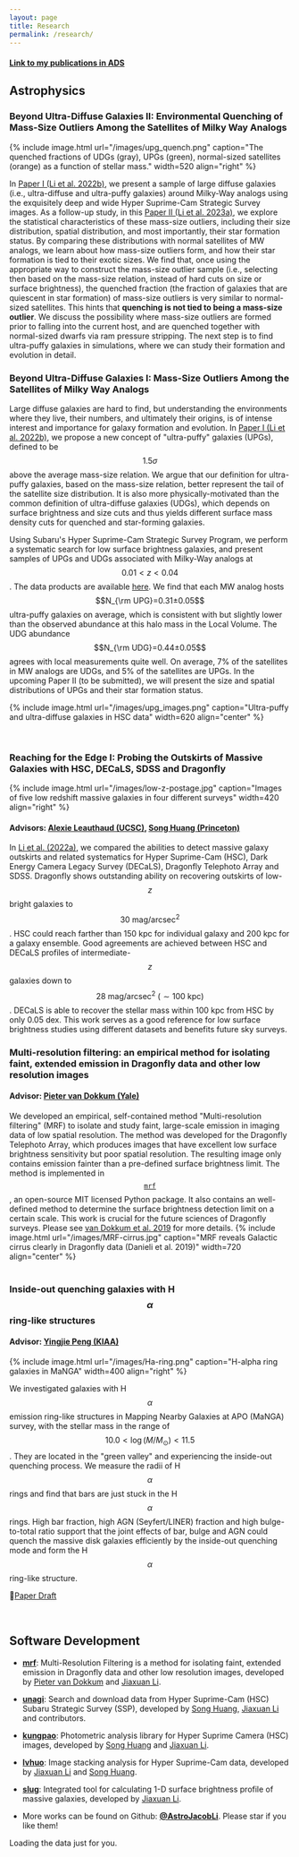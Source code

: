 ```yaml
---
layout: page
title: Research
permalink: /research/
---
```


#### [Link to my publications in ADS](https://ui.adsabs.harvard.edu/public-libraries/hymVHtQ2TveZ5t3VzwQYzg)


## Astrophysics

### Beyond Ultra-Diffuse Galaxies II: Environmental Quenching of Mass-Size Outliers Among the Satellites of Milky Way Analogs

{% include image.html url="/images/upg_quench.png" caption="The quenched fractions of UDGs (gray), UPGs (green), normal-sized satellites (orange) as a function of stellar mass." width=520 align="right" %}

In [Paper I (Li et al. 2022b)](https://arxiv.org/abs/2210.14994), we present a sample of large diffuse galaxies (i.e., ultra-diffuse and ultra-puffy galaxies) around Milky-Way analogs using the exquisitely deep and wide Hyper Suprime-Cam Strategic Survey images. As a follow-up study, in this [Paper II (Li et al. 2023a)](https://arxiv.org/abs/2302.14108), we explore the statistical characteristics of these mass-size outliers, including their size distribution, spatial distribution, and most importantly, their star formation status. By comparing these distributions with normal satellites of MW analogs, we learn about how mass-size outliers form, and how their star formation is tied to their exotic sizes. We find that, once using the appropriate way to construct the mass-size outlier sample (i.e., selecting then based on the mass-size relation, instead of hard cuts on size or surface brightness), the quenched fraction (the fraction of galaxies that are quiescent in star formation) of mass-size outliers is very similar to normal-sized satellites. This hints that **quenching is not tied to being a mass-size outlier**. We discuss the possibility where mass-size outliers are formed prior to falling into the current host, and are quenched together with normal-sized dwarfs via ram pressure stripping. The next step is to find ultra-puffy galaxies in simulations, where we can study their formation and evolution in detail.





### Beyond Ultra-Diffuse Galaxies I: Mass-Size Outliers Among the Satellites of Milky Way Analogs

Large diffuse galaxies are hard to find, but understanding the environments where they live, their numbers, and ultimately their origins, is of intense interest and importance for galaxy formation and evolution. In [Paper I (Li et al. 2022b)](https://arxiv.org/abs/2210.14994), we propose a new concept of "ultra-puffy" galaxies (UPGs), defined to be $$1.5\sigma$$ above the average mass-size relation. We argue that our definition for ultra-puffy galaxies, based on the mass-size relation, better represent the tail of the satellite size distribution. It is also more physically-motivated than the common definition of ultra-diffuse galaxies (UDGs), which depends on surface brightness and size cuts and thus yields different surface mass density cuts for quenched and star-forming galaxies.

Using Subaru's Hyper Suprime-Cam Strategic Survey Program, we perform a systematic search for low surface brightness galaxies, and present samples of UPGs and UDGs associated with Milky-Way analogs at $$0.01 < z < 0.04$$. The data products are available [here](http://jiaxuanli.me/research/BeyondUDG/). We find that each MW analog hosts $$N_{\rm UPG}=0.31±0.05$$ ultra-puffy galaxies on average, which is consistent with but slightly lower than the observed abundance at this halo mass in the Local Volume. The UDG abundance $$N_{\rm UDG}=0.44±0.05$$ agrees with local measurements quite well. On average, 7% of the satellites in MW analogs are UDGs, and 5% of the satellites are UPGs. In the upcoming Paper II (to be submitted), we will present the size and spatial distributions of UPGs and their star formation status.

{% include image.html url="/images/upg_images.png" caption="Ultra-puffy and ultra-diffuse galaxies in HSC data" width=620 align="center" %}


<br>

### Reaching for the Edge I: Probing the Outskirts of Massive Galaxies with HSC, DECaLS, SDSS and Dragonfly
{% include image.html url="/images/low-z-postage.jpg" caption="Images of five low redshift massive galaxies in four different surveys" width=420 align="right" %}
#### Advisors: [Alexie Leauthaud (UCSC)](http://alexie.sites.ucsc.edu), [Song Huang (Princeton)](http://dr-guangtou.github.io)
In [Li et al. (2022a)](https://ui.adsabs.harvard.edu/abs/2022MNRAS.515.5335L/abstract), we compared the abilities to detect massive galaxy outskirts and related systematics for Hyper Suprime-Cam (HSC), Dark Energy Camera Legacy Survey (DECaLS), Dragonfly Telephoto Array and SDSS. Dragonfly shows outstanding ability on recovering outskirts of low-$$z$$ bright galaxies to $$30\ \mathrm{mag/arcsec^2}$$. HSC could reach farther than 150 kpc for individual galaxy and 200 kpc for a galaxy ensemble. Good agreements are achieved between HSC and DECaLS profiles of intermediate-$$z$$ galaxies down to $$28\ \mathrm{mag/arcsec^2}\ (\sim100\ \mathrm{kpc})$$. DECaLS is able to recover the stellar mass within 100 kpc from HSC by only 0.05 dex. This work serves as a good reference for low surface brightness studies using different datasets and benefits future sky surveys. 



### Multi-resolution filtering: an empirical method for isolating faint, extended emission in Dragonfly data and other low resolution images
#### Advisor: [Pieter van Dokkum (Yale)](http://pietervandokkum.com)
We developed an empirical, self-contained method "Multi-resolution filtering" (MRF) to isolate and study faint, large-scale emission in imaging data of low spatial resolution. The method was developed for the Dragonfly Telephoto Array, which produces images that have excellent low surface brightness sensitivity but poor spatial resolution. The resulting image only contains emission fainter than a pre-defined surface brightness limit. The method is implemented in [$$\texttt{mrf}$$](https://github.com/AstroJacobLi/mrf), an open-source MIT licensed Python package. It also contains an well-defined method to determine the surface brightness detection limit on a certain scale. This work is crucial for the future sciences of Dragonfly surveys. Please see [van Dokkum et al. 2019](https://ui.adsabs.harvard.edu/abs/2019arXiv191012867V/abstract) for more details. 
{% include image.html url="/images/MRF-cirrus.jpg" caption="MRF reveals Galactic cirrus clearly in Dragonfly data (Danieli et al. 2019)" width=720 align="center" %}
<br>
<br>

### Inside-out quenching galaxies with H$$\alpha$$ ring-like structures
#### Advisor: [Yingjie Peng (KIAA)](http://kiaa.pku.edu.cn/people/yingjie-peng)

{% include image.html url="/images/Ha-ring.png" caption="H-alpha ring galaxies in MaNGA" width=400 align="right" %}

We investigated galaxies with H$$\alpha$$ emission ring-like structures in Mapping Nearby Galaxies at APO (MaNGA) survey, with the stellar mass in the range of $$10.0<\log(M/M_\odot)<11.5$$. They are located in the "green valley" and experiencing the inside-out quenching process. We measure the radii of H$$\alpha$$ rings and find that bars are just stuck in the H$$\alpha$$ rings. High bar fraction, high AGN (Seyfert/LINER) fraction and high bulge-to-total ratio support that the joint effects of bar, bulge and AGN could quench the massive disk galaxies efficiently by the inside-out quenching mode and form the H$$\alpha$$ ring-like structure.

🔗<a class="tosu" href="https://astrojacobli.github.io/publications/JLi_et_al_inside_out_quenching_H_alpha_ring.pdf">Paper Draft</a>

<br>

## Software Development
- [**mrf**](https://mrfiltering.readthedocs.io/en/latest/): Multi-Resolution Filtering is a method for isolating faint, extended emission in Dragonfly data and other low resolution images, developed by [Pieter van Dokkum](http://pietervandokkum.com) and [Jiaxuan Li](http://astrojacobli.github.io).

- [**unagi**](https://github.com/dr-guangtou/unagi): Search and download data from Hyper Suprime-Cam (HSC) Subaru Strategic Survey (SSP), developed by [Song Huang](http://dr-guangtou.github.io), [Jiaxuan Li](http://astrojacobli.github.io) and contributors.

- [**kungpao**](https://github.com/dr-guangtou/kungpao): Photometric analysis library for Hyper Suprime Camera (HSC) images, developed by [Song Huang](http://dr-guangtou.github.io) and [Jiaxuan Li](http://astrojacobli.github.io).

- [**lvhuo**](https://github.com/dr-guangtou/lvhuo): Image stacking analysis for Hyper Suprime-Cam data, developed by [Jiaxuan Li](http://astrojacobli.github.io) and [Song Huang](http://dr-guangtou.github.io).

- [**slug**](https://github.com/AstroJacobLi/slug): Integrated tool for calculating 1-D surface brightness profile of massive galaxies, developed by [Jiaxuan Li](http://astrojacobli.github.io).

- More works can be found on Github: [**@AstroJacobLi**](https://github.com/AstroJacobLi). Please star if you like them!

<!-- https://ionicabizau.github.io/github-calendar/example/ -->
<!-- Include the library. -->
<script
  src="https://unpkg.com/github-calendar@latest/dist/github-calendar.min.js"
></script>

<!-- Optionally, include the theme (if you don't want to struggle to write the CSS) -->
<link
   rel="stylesheet"
   href="https://unpkg.com/github-calendar@latest/dist/github-calendar-responsive.css"
/>

<!-- Prepare a container for your calendar. -->
<div class="calendar">
    <!-- Loading stuff -->
    Loading the data just for you.
</div>

<script>
    GitHubCalendar(".calendar", "astrojacobli");
    // or enable responsive functionality
    GitHubCalendar(".calendar", "astrojacobli", { responsive: true });
</script>